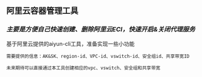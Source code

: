 ## 阿里云容器管理工具
### *主要是方便自己快速创建、删除阿里云ECI，快速开启&关闭代理服务*

基于阿里云提供的aiyun-cli工具，准备实现一些小功能

    需要提供的信息：AK&SK、region-id、VPC-id、vswitch-id、安全组id、共享带宽ID

    未来期待可以直接通过本工具创建相应的vpc、vswitch、安全组和共享带宽

